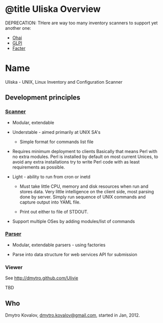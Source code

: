 # @title Uliska Overview


DEPRECATION: THere are way too many inventory scanners to support yet another one:

- [Ohai](http://docs.opscode.com/ohai.html)
- [GLPI](http://www.glpi-project.org/spip.php?lang=en)
- [Facter](http://puppetlabs.com/facter)

# Name

Uliska - UNIX, Linux Inventory and Configuration Scanner

## Development principles

### [Scanner](./file.ScannerOverview.html)

* Modular, extendable

* Understable - aimed primarily at UNIX SA's

  * Simple format for commands list file

* Requires minimum deployment to clients Basically that means Perl with no extra modules. Perl is installed by default on most current Unices, to avoid any extra installations try to write Perl code with as least requirements as possible.

* Light - ability to run from cron or inetd

  * Must take little CPU, memory and disk resources when run and stores data. Very little intelligence on the client side, most parsing done by server. Simply run sequence of UNIX commands and capture output into YAML file.

  * Print out either to file of STDOUT.

* Support multiple OSes by adding modules/list of commands


### [Parser](./file.ParserOverview.html)

* Modular, extendable parsers - using factories

* Parse into data structure for web services API for submission

### Viewer

See http://dmytro.github.com/Ulivie

TBD



## Who

Dmytro Kovalov, dmytro.kovalov@gmail.com, started in Jan, 2012.
 
